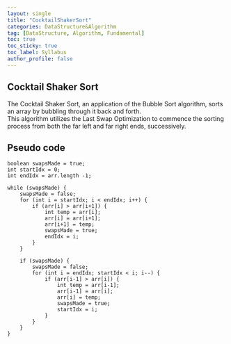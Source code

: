 ```yaml
---
layout: single
title: "CocktailShakerSort"
categories: DataStructure&Algorithm
tag: [DataStructure, Algorithm, Fundamental]
toc: true
toc_sticky: true
toc_label: Syllabus
author_profile: false
---
```


## Cocktail Shaker Sort

The Cocktail Shaker Sort, an application of the Bubble Sort algorithm, sorts an array by bubbling through it back and forth.<br>
This algorithm utilizes the Last Swap Optimization to commence the sorting process from both the far left and far right ends, successively.<br>


## Pseudo code

```
boolean swapsMade = true;
int startIdx = 0;
int endIdx = arr.length -1;

while (swapsMade) {
    swapsMade = false;
    for (int i = startIdx; i < endIdx; i++) {
        if (arr[i] > arr[i+1]) {
            int temp = arr[i];
            arr[i] = arr[i+1];
            arr[i+1] = temp;
            swapsMade = true;
            endIdx = i;
        }
    }

    if (swapsMade) {
        swapsMade = false;
        for (int i = endIdx; startIdx < i; i--) {
            if (arr[i-1] > arr[i]) {
                int temp = arr[i-1];
                arr[i-1] = arr[i];
                arr[i] = temp;
                swapsMade = true;
                startIdx = i;
            }
        }
    }
}
```